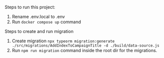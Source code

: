 Steps to run this project:

1. Rename .env.local to .env
2. Run `docker compose up` command

Steps to create and run migration

1. Create migration `npx typeorm migration:generate ./src/migrations/AddIndexToCampaignTitle -d ./build/data-source.js`
2. Run `npm run migration` command inside the root dir for the migrations.

 <!-- enhancements
 1. Integration with Monitoring Tools (sentry, datadog)
 2. Request Tracking for Debugging, use request id (using middleware like express-request-id) to find correlated errors
 3. Use log levels (e.g., info, warn, error)
 4. Rate Limiting or Retry After Failures. 
 5. updata caching with redis
 6. add tests for services
 -->
